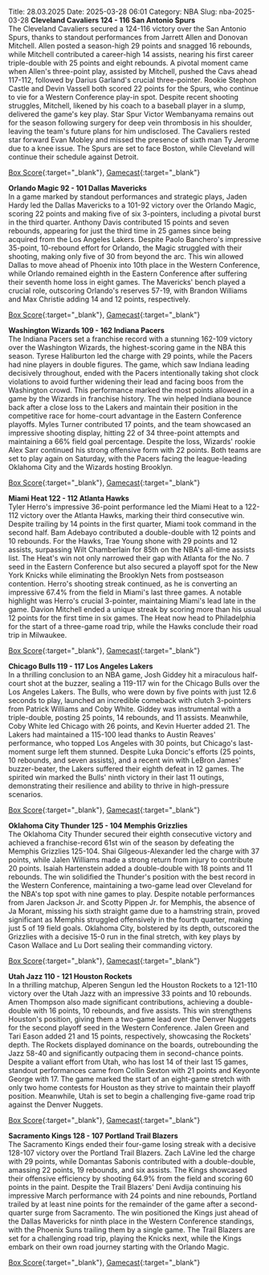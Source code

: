 Title: 28.03.2025
Date: 2025-03-28 06:01
Category: NBA 
Slug: nba-2025-03-28 
**Cleveland Cavaliers 124 - 116 San Antonio Spurs**  
The Cleveland Cavaliers secured a 124-116 victory over the San Antonio Spurs, thanks to standout performances from Jarrett Allen and Donovan Mitchell. Allen posted a season-high 29 points and snagged 16 rebounds, while Mitchell contributed a career-high 14 assists, nearing his first career triple-double with 25 points and eight rebounds. A pivotal moment came when Allen's three-point play, assisted by Mitchell, pushed the Cavs ahead 117-112, followed by Darius Garland's crucial three-pointer. Rookie Stephon Castle and Devin Vassell both scored 22 points for the Spurs, who continue to vie for a Western Conference play-in spot. Despite recent shooting struggles, Mitchell, likened by his coach to a baseball player in a slump, delivered the game's key play. Star Spur Victor Wembanyama remains out for the season following surgery for deep vein thrombosis in his shoulder, leaving the team's future plans for him undisclosed. The Cavaliers rested star forward Evan Mobley and missed the presence of sixth man Ty Jerome due to a knee issue. The Spurs are set to face Boston, while Cleveland will continue their schedule against Detroit. 

[Box Score](/game/sas-vs-cle-0022401059/box-score){:target="_blank"}, [Gamecast](/game/sas-vs-cle-0022401059){:target="_blank"}<br>

**Orlando Magic 92 - 101 Dallas Mavericks**  
In a game marked by standout performances and strategic plays, Jaden Hardy led the Dallas Mavericks to a 101-92 victory over the Orlando Magic, scoring 22 points and making five of six 3-pointers, including a pivotal burst in the third quarter. Anthony Davis contributed 15 points and seven rebounds, appearing for just the third time in 25 games since being acquired from the Los Angeles Lakers. Despite Paolo Banchero's impressive 35-point, 10-rebound effort for Orlando, the Magic struggled with their shooting, making only five of 30 from beyond the arc. This win allowed Dallas to move ahead of Phoenix into 10th place in the Western Conference, while Orlando remained eighth in the Eastern Conference after suffering their seventh home loss in eight games. The Mavericks' bench played a crucial role, outscoring Orlando's reserves 57-19, with Brandon Williams and Max Christie adding 14 and 12 points, respectively. 

[Box Score](/game/dal-vs-orl-0022401060/box-score){:target="_blank"}, [Gamecast](/game/dal-vs-orl-0022401060){:target="_blank"}<br>

**Washington Wizards 109 - 162 Indiana Pacers**  
The Indiana Pacers set a franchise record with a stunning 162-109 victory over the Washington Wizards, the highest-scoring game in the NBA this season. Tyrese Haliburton led the charge with 29 points, while the Pacers had nine players in double figures. The game, which saw Indiana leading decisively throughout, ended with the Pacers intentionally taking shot clock violations to avoid further widening their lead and facing boos from the Washington crowd. This performance marked the most points allowed in a game by the Wizards in franchise history. The win helped Indiana bounce back after a close loss to the Lakers and maintain their position in the competitive race for home-court advantage in the Eastern Conference playoffs. Myles Turner contributed 17 points, and the team showcased an impressive shooting display, hitting 22 of 34 three-point attempts and maintaining a 66% field goal percentage. Despite the loss, Wizards' rookie Alex Sarr continued his strong offensive form with 22 points. Both teams are set to play again on Saturday, with the Pacers facing the league-leading Oklahoma City and the Wizards hosting Brooklyn. 

[Box Score](/game/ind-vs-was-0022401061/box-score){:target="_blank"}, [Gamecast](/game/ind-vs-was-0022401061){:target="_blank"}<br>

**Miami Heat 122 - 112 Atlanta Hawks**  
Tyler Herro's impressive 36-point performance led the Miami Heat to a 122-112 victory over the Atlanta Hawks, marking their third consecutive win. Despite trailing by 14 points in the first quarter, Miami took command in the second half. Bam Adebayo contributed a double-double with 12 points and 10 rebounds. For the Hawks, Trae Young shone with 29 points and 12 assists, surpassing Wilt Chamberlain for 85th on the NBA's all-time assists list. The Heat's win not only narrowed their gap with Atlanta for the No. 7 seed in the Eastern Conference but also secured a playoff spot for the New York Knicks while eliminating the Brooklyn Nets from postseason contention. Herro's shooting streak continued, as he is converting an impressive 67.4% from the field in Miami's last three games. A notable highlight was Herro's crucial 3-pointer, maintaining Miami's lead late in the game. Davion Mitchell ended a unique streak by scoring more than his usual 12 points for the first time in six games. The Heat now head to Philadelphia for the start of a three-game road trip, while the Hawks conclude their road trip in Milwaukee. 

[Box Score](/game/atl-vs-mia-0022401062/box-score){:target="_blank"}, [Gamecast](/game/atl-vs-mia-0022401062){:target="_blank"}<br>

**Chicago Bulls 119 - 117 Los Angeles Lakers**  
In a thrilling conclusion to an NBA game, Josh Giddey hit a miraculous half-court shot at the buzzer, sealing a 119-117 win for the Chicago Bulls over the Los Angeles Lakers. The Bulls, who were down by five points with just 12.6 seconds to play, launched an incredible comeback with clutch 3-pointers from Patrick Williams and Coby White. Giddey was instrumental with a triple-double, posting 25 points, 14 rebounds, and 11 assists. Meanwhile, Coby White led Chicago with 26 points, and Kevin Huerter added 21. The Lakers had maintained a 115-100 lead thanks to Austin Reaves' performance, who topped Los Angeles with 30 points, but Chicago's last-moment surge left them stunned. Despite Luka Doncic's efforts (25 points, 10 rebounds, and seven assists), and a recent win with LeBron James' buzzer-beater, the Lakers suffered their eighth defeat in 12 games. The spirited win marked the Bulls' ninth victory in their last 11 outings, demonstrating their resilience and ability to thrive in high-pressure scenarios. 

[Box Score](/game/lal-vs-chi-0022401063/box-score){:target="_blank"}, [Gamecast](/game/lal-vs-chi-0022401063){:target="_blank"}<br>

**Oklahoma City Thunder 125 - 104 Memphis Grizzlies**  
The Oklahoma City Thunder secured their eighth consecutive victory and achieved a franchise-record 61st win of the season by defeating the Memphis Grizzlies 125-104. Shai Gilgeous-Alexander led the charge with 37 points, while Jalen Williams made a strong return from injury to contribute 20 points. Isaiah Hartenstein added a double-double with 18 points and 11 rebounds. The win solidified the Thunder's position with the best record in the Western Conference, maintaining a two-game lead over Cleveland for the NBA's top spot with nine games to play. Despite notable performances from Jaren Jackson Jr. and Scotty Pippen Jr. for Memphis, the absence of Ja Morant, missing his sixth straight game due to a hamstring strain, proved significant as Memphis struggled offensively in the fourth quarter, making just 5 of 19 field goals. Oklahoma City, bolstered by its depth, outscored the Grizzlies with a decisive 15-0 run in the final stretch, with key plays by Cason Wallace and Lu Dort sealing their commanding victory. 

[Box Score](/game/mem-vs-okc-0022401064/box-score){:target="_blank"}, [Gamecast](/game/mem-vs-okc-0022401064){:target="_blank"}<br>

**Utah Jazz 110 - 121 Houston Rockets**  
In a thrilling matchup, Alperen Sengun led the Houston Rockets to a 121-110 victory over the Utah Jazz with an impressive 33 points and 10 rebounds. Amen Thompson also made significant contributions, achieving a double-double with 16 points, 10 rebounds, and five assists. This win strengthens Houston's position, giving them a two-game lead over the Denver Nuggets for the second playoff seed in the Western Conference. Jalen Green and Tari Eason added 21 and 15 points, respectively, showcasing the Rockets' depth. The Rockets displayed dominance on the boards, outrebounding the Jazz 58-40 and significantly outpacing them in second-chance points. Despite a valiant effort from Utah, who has lost 14 of their last 15 games, standout performances came from Collin Sexton with 21 points and Keyonte George with 17. The game marked the start of an eight-game stretch with only two home contests for Houston as they strive to maintain their playoff position. Meanwhile, Utah is set to begin a challenging five-game road trip against the Denver Nuggets. 

[Box Score](/game/hou-vs-uta-0022401065/box-score){:target="_blank"}, [Gamecast](/game/hou-vs-uta-0022401065){:target="_blank"}<br>

**Sacramento Kings 128 - 107 Portland Trail Blazers**  
The Sacramento Kings ended their four-game losing streak with a decisive 128-107 victory over the Portland Trail Blazers. Zach LaVine led the charge with 29 points, while Domantas Sabonis contributed with a double-double, amassing 22 points, 19 rebounds, and six assists. The Kings showcased their offensive efficiency by shooting 64.9% from the field and scoring 60 points in the paint. Despite the Trail Blazers' Deni Avdija continuing his impressive March performance with 24 points and nine rebounds, Portland trailed by at least nine points for the remainder of the game after a second-quarter surge from Sacramento. The win positioned the Kings just ahead of the Dallas Mavericks for ninth place in the Western Conference standings, with the Phoenix Suns trailing them by a single game. The Trail Blazers are set for a challenging road trip, playing the Knicks next, while the Kings embark on their own road journey starting with the Orlando Magic. 

[Box Score](/game/por-vs-sac-0022401066/box-score){:target="_blank"}, [Gamecast](/game/por-vs-sac-0022401066){:target="_blank"}<br>

